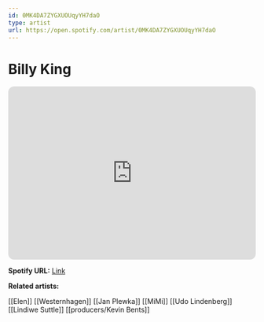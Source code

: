 ```yaml
---
id: 0MK4DA7ZYGXUOUqyYH7daO
type: artist
url: https://open.spotify.com/artist/0MK4DA7ZYGXUOUqyYH7daO
---
```

# Billy King

<iframe style="border-radius:12px" src="https://open.spotify.com/embed/artist/0MK4DA7ZYGXUOUqyYH7daO" width="100%" height="352" frameBorder="0" allowfullscreen="" allow="autoplay; clipboard-write; encrypted-media; fullscreen; picture-in-picture" loading="lazy"></iframe>

**Spotify URL:** [Link](https://open.spotify.com/artist/0MK4DA7ZYGXUOUqyYH7daO)

**Related artists:**

[[Elen]]
[[Westernhagen]]
[[Jan Plewka]]
[[MiMi]]
[[Udo Lindenberg]]
[[Lindiwe Suttle]]
[[producers/Kevin Bents]]

